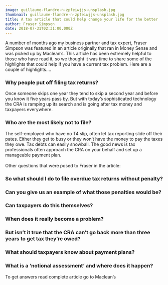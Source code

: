 ```yaml
---
image: guillaume-flandre-n-zpfeiwjjs-unsplash.jpg
thumbnail: guillaume-flandre-n-zpfeiwjjs-unsplash.jpg
title: A tax article that could help change your life for the better
author: Fraser Simpson
date: 2018-07-31T02:31:00.000Z
---
```

A number of months ago my business partner and tax expert, Fraser Simpson was featured in an article originally that ran in Money Sense and was picked up by Maclean’s. This article has been extremely helpful to those who have read it, so we thought it was time to share some of the highlights that could help if you have a current tax problem. Here are a couple of highlights….

### Why people put off filing tax returns?

Once someone skips one year they tend to skip a second year and before you know it five years pass by. But with today’s sophisticated technology the CRA is ramping up its search and is going after tax money and taxpayers everywhere.

### Who are the most likely not to file?

The self-employed who have no T4 slip, often let tax reporting slide off their pates. Either they get to busy or they won’t have the money to pay the taxes they owe. Tax debts can easily snowball. The good news is tax professionals often approach the CRA on your behalf and set up a manageable payment plan.\
\
Other questions that were posed to Fraser in the article:

### So what should I do to file overdue tax returns without penalty?

### Can you give us an example of what those penalties would be?

### Can taxpayers do this themselves?

### When does it really become a problem?

### But isn’t it true that the CRA can’t go back more than three years to get tax they’re owed?

### What should taxpayers know about payment plans?

### What is a ‘notional assessment’ and where does it happen?

To get answers read complete article go to Maclean’s